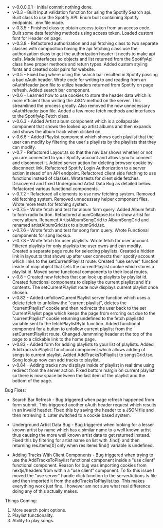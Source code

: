 - v-0.0.0.0.1 - Initial commit nothing done.
- v-0.3 - Built Input validation function for using the Spotify Search api. Built class to use the Spotify API. Enum built containing Spotify endpoints. .env file made.
- v-0.3.5 - Finished class to obtain access token from an access code. Built some data fetching methods using access token. Loaded custom font for Header on page. 
- v-0.3.8 - Refactored authorization and api fetching class to two separate classes with composition having the api fetching class use the authorization class to get the authorization header it needs to make api calls. Made interfaces so objects and list returned from the SpotifyApi class have proper methods and return types. Added custom styling fonts and created color pairs for website. 
- v-0.5 - Fixed bug where using the search bar resulted in Spotify passing a bad oAuth header. Wrote code for writing to and reading from an oAuthHeader.json file to utilize headers returned from Spotify on page refresh. Added search bar component. 
- v-0.6 - Learned how to use cookies to store the header data which is more efficient than writing the JSON method on the server. This streamlined the process greatly. Also removed the now unnecessary oAuthHeader.json file. Added a few more fetch methods and interfaces to the SpotifyApiFetch class.
- v-0.6.3 - Added Artist album component which is a collapsable component that shows the looked up artist albums and then expands and shows the album track when clicked on.
- v-0.6.6 - Added Playlist component which shows each playlist that the user can modify by filtering the user's playlists by the playlists that they can modify. 
- v-0.7 - Refactored Layout.ts so that the nav bar shows whether or not you are connected to your Spotify account and allows you to connect and disconnect it. Added server action for deleting browser cookie by disconnect link. Refactored Spotify Login Authorization to a server action instead of an API endpoint. Refactored client side fetching to use functions instead of classes. Wrote tests for client side fetches. Discovered and fixed Underground Artist Data Bug as detailed below.  Refactored various functional components.
- v-0.7.2 - Refactored all elements to use new fetching system. Removed old fetching system. Removed unnecessary helper component files. Wrote more tests for fetching system.
- v-0.7.5 - Wrote fetch and test for album form query. Added Album fetch to form radio button. Refactored albumCollapse.tsx to show artist for every album. Renamed ArtistAlbumSongGrid to AlbumSongGrid and renamed artistAlbumGrid.tsx to albumGrid.tsx. 
- v-0.7.6 - Wrote fetch and test for song form query. Wrote Functional components for song lookup.
- v-0.7.8 - Wrote fetch for user playlists. Wrote fetch for user account. Filtered playlists for only playlists the user owns and can modify. Created a separate page route for selecting playlists. Created a hidden link in layout.ts that shows up after user connects their spotify account which links to the setCurrentPlaylist route. Created "use server" function inside of map object that sets the currentPlaylist cookie which stores a playlist id. Moved some functional components to their local routes.
- v-0.8 - Created new fetches that can look up playlists by playlist id. Created functional components to display the current playlist and it's contents. The setCurrentPlaylist route now displays current playlist once chosen. 
- v-0.82 - Added unfollowCurrentPlaylist server function which uses a delete fetch to unfollow the "current playlist", deletes the "currentPlaylist" cookie and then redirects the user back to the set CurrentPlaylist page which keeps the page from erroring out due to the "currentPlaylist" cookie returning undefined to the fetch playlistId variable sent to the fetchPlaylistById function. Added functional component for a button to unfollow current playlist from the setCurrentPlaylist route. Changed Jammming header at the top of the page to a clickable link to the home page.
- v-0.83 - Added form for adding playlists to your list of playlists. Added AddTracksToPlaylist functional component which allows adding of songs to current playlist. Added AddTracksToPlaylist to songsGrid.tsx. Song lookup now can add tracks to playlist. 
- v-0.84 - Adding tracks now displays inside of playlist in real time using redirect from the server action. Fixed bottom margin on current playlist so there is now space between the last item of the playlist and the bottom of the page.


Bug Fixes:
- Search Bar Refresh - Bug triggered when page refresh happened from form submit. This triggered another oAuth header request which results in an invalid header. Fixed this by saving the header to a JSON file and then retrieving it. Later switched to a cookie based system.

- Underground Artist Data Bug - Bug triggered when looking for a lesser known artist by name which has a similar name to a well known artist thus causing the more well known artist data to get returned instead. Fixed this by filtering for artist name on list with .find() and then returning res.items[0] only when res.items.find() variable is undefined.

- Adding Tracks With Client Components - Bug triggered when trying to use the AddTracksToPlaylist functional component inside a "use client" functional component. Reason for bug was importing cookies from nextjs/headers from within a "use client" component. To fix this issue I moved the "use server" handle click function to the serverActions.ts file and then imported it from the addTracksToPlaylist.tsx. This makes everything work just fine. I however am not sure what real difference doing any of this actually makes.


Things Coming:
1. More search point options.
2. Playlist functionality.
3. Ability to play songs.
